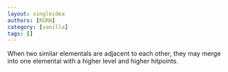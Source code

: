 ```yaml
---
layout: singleidea
authors: [RGRN]
category: [vanilla]
tags: []
---
```

When two similar elementals are adjacent to each other, they may merge into one elemental with a higher level and higher hitpoints.
